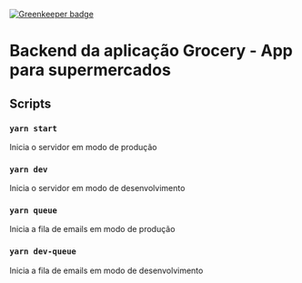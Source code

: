 
[![Greenkeeper badge](https://badges.greenkeeper.io/maeldz/grocery-backend-nodejs.svg)](https://greenkeeper.io/)

# Backend da aplicação Grocery - App para supermercados

## Scripts
### `yarn start`
Inicia o servidor em modo de produção
### `yarn dev`
Inicia o servidor em modo de desenvolvimento
### `yarn queue`
Inicia a fila de emails em modo de produção
### `yarn dev-queue`
Inicia a fila de emails em modo de desenvolvimento
